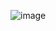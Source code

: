 ![image](https://user-images.githubusercontent.com/101180610/229983312-c3daa9d1-ddaf-4f1e-aa37-2c591da7ef5c.png)
